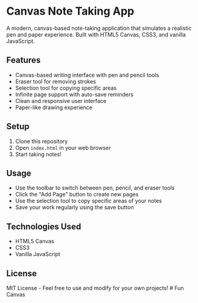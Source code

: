 # Canvas Note Taking App

A modern, canvas-based note-taking application that simulates a realistic pen and paper experience. Built with HTML5 Canvas, CSS3, and vanilla JavaScript.

## Features

- Canvas-based writing interface with pen and pencil tools
- Eraser tool for removing strokes
- Selection tool for copying specific areas
- Infinite page support with auto-save reminders
- Clean and responsive user interface
- Paper-like drawing experience

## Setup

1. Clone this repository
2. Open `index.html` in your web browser
3. Start taking notes!

## Usage

- Use the toolbar to switch between pen, pencil, and eraser tools
- Click the "Add Page" button to create new pages
- Use the selection tool to copy specific areas of your notes
- Save your work regularly using the save button

## Technologies Used

- HTML5 Canvas
- CSS3
- Vanilla JavaScript

## License

MIT License - Feel free to use and modify for your own projects! #   F u n   C a n v a s  
 